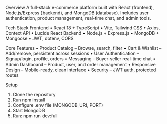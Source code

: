 Overview 
A full-stack e-commerce platform built with React (frontend), Node.js/Express (backend), and 
MongoDB (database). Includes user authentication, product management, real-time chat, and 
admin tools. 
 
Tech Stack 
Frontend 
• React 18 + TypeScript 
• Vite, Tailwind CSS 
• Axios, Context API 
• Lucide React 
Backend 
• Node.js + Express.js 
• MongoDB + Mongoose 
• JWT, dotenv, CORS 
 
Core Features 
• Product Catalog – Browse, search, filter 
• Cart & Wishlist – Add/remove, persistent across sessions 
• User Authentication – Signup/login, profile, orders 
• Messaging – Buyer-seller real-time chat 
• Admin Dashboard – Product, user, and order management 
• Responsive Design – Mobile-ready, clean interface 
• Security – JWT auth, protected routes 
 
Setup 
1. Clone the repository 
2. Run npm install 
3. Configure .env file (MONGODB_URI, PORT) 
4. Start MongoDB 
5. Run: npm run dev:full
